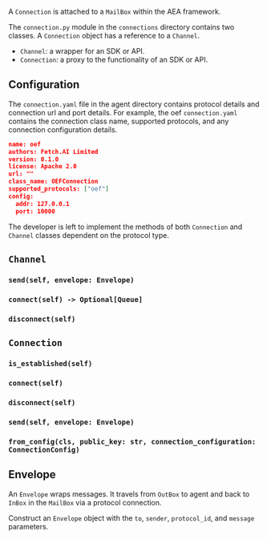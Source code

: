 A `Connection` is attached to a `MailBox` within the AEA framework.

The `connection.py` module in the `connections` directory contains two classes. A `Connection` object has a reference to a `Channel`. 

* `Channel`: a wrapper for an SDK or API.
* `Connection`: a proxy to the functionality of an SDK or API.


## Configuration

The `connection.yaml` file in the agent directory contains protocol details and connection url and port details. For example, the oef `connection.yaml` contains the connection class name, supported protocols, and any connection configuration details.

``` json
name: oef
authors: Fetch.AI Limited
version: 0.1.0
license: Apache 2.0
url: ""
class_name: OEFConnection
supported_protocols: ["oef"]
config:
  addr: 127.0.0.1
  port: 10000

```


The developer is left to implement the methods of both `Connection` and `Channel` classes dependent on the protocol type. 

<!--We'll demonstrate implementations from the `oef` connection as an example.-->


## `Channel`


### `send(self, envelope: Envelope) `
<!--
``` python
def send(self, envelope: Envelope) -> None:
    if envelope.protocol_id == "default":
      	self.send_default_message(envelope)
   	elif envelope.protocol_id == "fipa":
       	self.send_fipa_message(envelope)
   	elif envelope.protocol_id == "oef":
       	self.send_oef_message(envelope)
   	elif envelope.protocol_id == "tac":
      	self.send_default_message(envelope)
   	else:
    	logger.error("This envelope cannot be sent: protocol_id={}".format(envelope.protocol_id))
        raise ValueError("Cannot send message.")
```
-->
### `connect(self) -> Optional[Queue]`
<!--
`Channel.connect() not implemented in oef`
-->
### `disconnect(self)`
<!--
`Channel.disconnect() not implemented in oef`
-->

## `Connection`

### `is_established(self)`
<!--
``` python
@property
def is_established(self) -> bool:
    return self._connected
```
-->
### `connect(self)`
<!--
``` python
def connect(self) -> None:
 	if self._stopped and not self._connected:
    	self._stopped = False
        self._core.run_threaded()
        try:
        	if not self.channel.connect():
            	raise ConnectionError("Cannot connect to OEFChannel.")
            self._connected = True
            self.out_thread = Thread(target=self._fetch)
            self.out_thread.start()
      	except ConnectionError as e:
            self._core.stop()
            raise e
```
-->
### `disconnect(self)`
<!--
``` python
def disconnect(self) -> None:
assert self.out_thread is not None, "Call connect before disconnect."
    if not self._stopped and self._connected:
       	self._connected = False
        self.out_thread.join()
        self.out_thread = None
        self.channel.disconnect()
        self._core.stop()
        self._stopped = True
```
-->
### `send(self, envelope: Envelope)`
<!--
``` python
def send(self, envelope: Envelope):
    if self._connected:
    	self.channel.send(envelope)
```
-->
### `from_config(cls, public_key: str, connection_configuration: ConnectionConfig)`
<!--
``` python
@classmethod
   	def from_config(cls, public_key: str, connection_configuration: ConnectionConfig) -> 'Connection':
        oef_addr = cast(str, connection_configuration.config.get("addr"))
        oef_port = cast(int, connection_configuration.config.get("port"))
        return OEFConnection(public_key, oef_addr, oef_port)
```
-->



## Envelope

An `Envelope` wraps messages. It travels from `OutBox` to agent and back to `InBox` in the `MailBox` via a protocol connection.

Construct an `Envelope` object with the `to`, `sender`, `protocol_id`, and `message` parameters.
<!--
``` python
def __init__(self, to: Address, sender: Address, protocol_id: ProtocolId, message: bytes):
        """
        Initialize a Message object.
        :param to: the public key of the receiver.
        :param sender: the public key of the sender.
        :param protocol_id: the protocol id.
        :param message: the protocol-specific message
        """
        self._to = to
        self._sender = sender
        self._protocol_id = protocol_id
        self._message = message
```
-->

<br />



